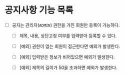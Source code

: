 # 공지사항 기능 목록

* [ ] 공지는 관리자(`ADMIN`) 권한을 가진 회원만 등록이 가능하다.
  * [ ] 제목, 내용, 상단고정 여부를 입력받아 등록할 수 있다.
  * [ ] [예외] 권한이 없는 회원이 접근한다면 예외가 발생한다.
  * [ ] [예외] 입력받은 정보가 비어있으면 예외가 발생한다.
  * [ ] [예외] 제목의 길이가 50을 초과하면 예외가 발생한다.
  